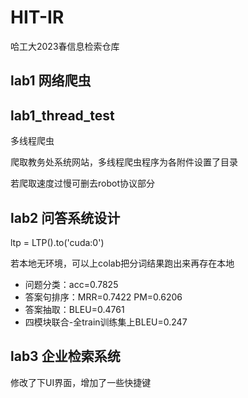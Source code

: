 # HIT-IR
哈工大2023春信息检索仓库

## lab1 网络爬虫

## lab1_thread_test 
多线程爬虫

爬取教务处系统网站，多线程爬虫程序为各附件设置了目录

若爬取速度过慢可删去robot协议部分

## lab2 问答系统设计

ltp = LTP().to('cuda:0')

若本地无环境，可以上colab把分词结果跑出来再存在本地

- 问题分类：acc=0.7825
- 答案句排序：MRR=0.7422 PM=0.6206 
- 答案抽取：BLEU=0.4761
- 四模块联合-全train训练集上BLEU=0.247

## lab3 企业检索系统

修改了下UI界面，增加了一些快捷键
